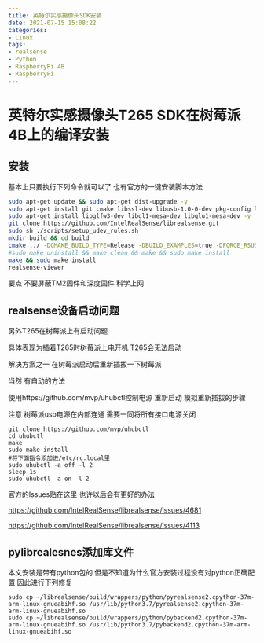 ```yaml
---
title: 英特尔实感摄像头SDK安装
date: 2021-07-15 15:08:22
categories:
- Linux
tags:
- realsense
- Python
- RaspberryPi 4B
- RaspberryPi
---
```


# 英特尔实感摄像头T265 SDK在树莓派4B上的编译安装

<!-- more -->

## 安装

基本上只要执行下列命令就可以了 也有官方的一键安装脚本方法

```sh
sudo apt-get update && sudo apt-get dist-upgrade -y
sudo apt-get install git cmake libssl-dev libusb-1.0-0-dev pkg-config libgtk-3-dev -y
sudo apt-get install libglfw3-dev libgl1-mesa-dev libglu1-mesa-dev -y
git clone https://github.com/IntelRealSense/librealsense.git
sudo sh ./scripts/setup_udev_rules.sh
mkdir build && cd build
cmake ../ -DCMAKE_BUILD_TYPE=Release -DBUILD_EXAMPLES=true -DFORCE_RSUSB_BACKEND=ON -DBUILD_PYTHON_BINDINGS=bool:true -DPYTHON_EXECUTABLE=$(which python3)
#sudo make uninstall && make clean && make && sudo make install
make && sudo make install
realsense-viewer
```

要点 不要屏蔽TM2固件和深度固件 科学上网

## realsense设备启动问题

另外T265在树莓派上有启动问题

具体表现为插着T265时树莓派上电开机 T265会无法启动

解决方案之一 在树莓派启动后重新插拔一下树莓派

当然 有自动的方法

使用https://github.com/mvp/uhubctl控制电源 重新启动 模拟重新插拔的步骤

注意 树莓派usb电源在内部连通 需要一同将所有接口电源关闭

```
git clone https://github.com/mvp/uhubctl
cd uhubctl
make
sudo make install
#将下面指令添加进/etc/rc.local里
sudo uhubctl -a off -l 2
sleep 1s
sudo uhubctl -a on -l 2
```

官方的Issues贴在这里 也许以后会有更好的办法

https://github.com/IntelRealSense/librealsense/issues/4681

https://github.com/IntelRealSense/librealsense/issues/4113

## pylibrealesnes添加库文件

本文安装是带有python包的 但是不知道为什么官方安装过程没有对python正确配置 因此进行下列修复

```
sudo cp ~/librealsense/build/wrappers/python/pyrealsense2.cpython-37m-arm-linux-gnueabihf.so /usr/lib/python3.7/pyrealsense2.cpython-37m-arm-linux-gnueabihf.so
sudo cp ~/librealsense/build/wrappers/python/pybackend2.cpython-37m-arm-linux-gnueabihf.so /usr/lib/python3.7/pybackend2.cpython-37m-arm-linux-gnueabihf.so
```

